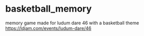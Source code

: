 # basketball_memory
memory game made for ludum dare 46 with a basketball theme
https://ldjam.com/events/ludum-dare/46
